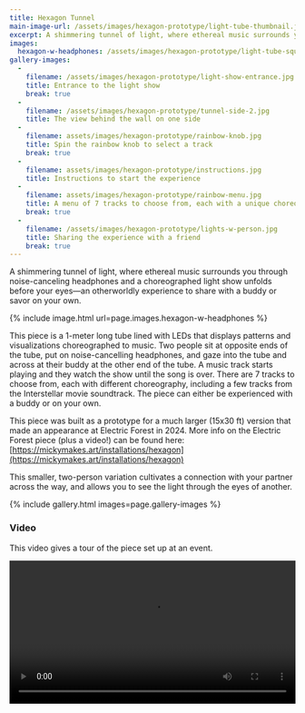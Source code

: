 ```yaml
---
title: Hexagon Tunnel
main-image-url: /assets/images/hexagon-prototype/light-tube-thumbnail.jpg
excerpt: A shimmering tunnel of light, where ethereal music surrounds you through noise-canceling headphones and a choreographed light show unfolds before your eyes—an otherworldly experience to share with a buddy or savor on your own.
images:
  hexagon-w-headphones: /assets/images/hexagon-prototype/light-tube-square.jpg
gallery-images:
  -
    filename: /assets/images/hexagon-prototype/light-show-entrance.jpg
    title: Entrance to the light show
    break: true
  -
    filename: /assets/images/hexagon-prototype/tunnel-side-2.jpg
    title: The view behind the wall on one side
  -
    filename: assets/images/hexagon-prototype/rainbow-knob.jpg
    title: Spin the rainbow knob to select a track
    break: true
  -
    filename: assets/images/hexagon-prototype/instructions.jpg
    title: Instructions to start the experience
  -
    filename: assets/images/hexagon-prototype/rainbow-menu.jpg
    title: A menu of 7 tracks to choose from, each with a unique choreography
    break: true
  -
    filename: /assets/images/hexagon-prototype/lights-w-person.jpg
    title: Sharing the experience with a friend
    break: true
---
```


A shimmering tunnel of light, where ethereal music surrounds you through noise-canceling headphones and a choreographed light show unfolds before your eyes—an otherworldly experience to share with a buddy or savor on your own.

{% include image.html url=page.images.hexagon-w-headphones %}

This piece is a 1-meter long tube lined with LEDs that displays patterns and visualizations choreographed to music. Two people sit at opposite ends of the tube, put on noise-cancelling headphones, and gaze into the tube and across at their buddy at the other end of the tube. A music track starts playing and they watch the show until the song is over. There are 7 tracks to choose from, each with different choreography, including a few tracks from the Interstellar movie soundtrack. The piece can either be experienced with a buddy or on your own.

This piece was built as a prototype for a much larger (15x30 ft) version that made an appearance at Electric Forest in 2024. More info on the Electric Forest piece (plus a video!) can be found here: [https://mickymakes.art/installations/hexagon](https://mickymakes.art/installations/hexagon)

This smaller, two-person variation cultivates a connection with your partner across the way, and allows you to see the light through the eyes of another.

{% include gallery.html images=page.gallery-images %}


### Video

This video gives a tour of the piece set up at an event.

<video controls width="100%">
  <source src="https://github.com/michellesh/michellesh/raw/gh-pages/assets/images/hexagon-prototype/hexagon-tunnel-art-at-the-gardens.mp4" type="video/mp4" />
</video>

